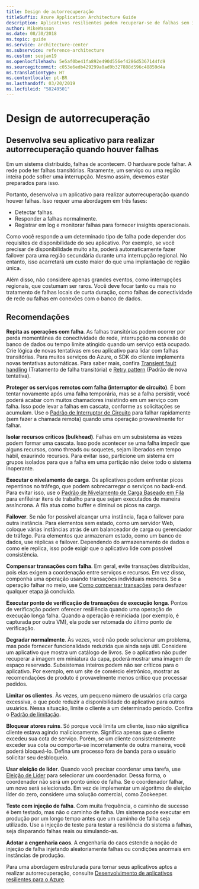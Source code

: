 ```yaml
---
title: Design de autorrecuperação
titleSuffix: Azure Application Architecture Guide
description: Aplicativos resilientes podem recuperar-se de falhas sem intervenção manual.
author: MikeWasson
ms.date: 08/30/2018
ms.topic: guide
ms.service: architecture-center
ms.subservice: reference-architecture
ms.custom: seojan19
ms.openlocfilehash: 5e5af0be41fa892e490d556ef4286d5367144fd9
ms.sourcegitcommit: c053e6edb429299a0ad9b327888d596c48859d4a
ms.translationtype: HT
ms.contentlocale: pt-BR
ms.lasthandoff: 03/20/2019
ms.locfileid: "58249501"
---
```

# <a name="design-for-self-healing"></a>Design de autorrecuperação

## <a name="design-your-application-to-be-self-healing-when-failures-occur"></a>Desenvolva seu aplicativo para realizar autorrecuperação quando houver falhas

Em um sistema distribuído, falhas de acontecem. O hardware pode falhar. A rede pode ter falhas transitórias. Raramente, um serviço ou uma região inteira pode sofrer uma interrupção. Mesmo assim, devemos estar preparados para isso.

Portanto, desenvolva um aplicativo para realizar autorrecuperação quando houver falhas. Isso requer uma abordagem em três fases:

- Detectar falhas.
- Responder a falhas normalmente.
- Registrar em log e monitorar falhas para fornecer insights operacionais.

Como você responde a um determinado tipo de falha pode depender dos requisitos de disponibilidade do seu aplicativo. Por exemplo, se você precisar de disponibilidade muito alta, poderá automaticamente fazer failover para uma região secundária durante uma interrupção regional. No entanto, isso acarretará um custo maior do que uma implantação de região única.

Além disso, não considere apenas grandes eventos, como interrupções regionais, que costumam ser raros. Você deve focar tanto ou mais no tratamento de falhas locais de curta duração, como falhas de conectividade de rede ou falhas em conexões com o banco de dados.

## <a name="recommendations"></a>Recomendações

**Repita as operações com falha**. As falhas transitórias podem ocorrer por perda momentânea de conectividade de rede, interrupção na conexão de banco de dados ou tempo limite atingido quando um serviço está ocupado. Crie lógica de novas tentativas em seu aplicativo para lidar com falhas transitórias. Para muitos serviços do Azure, o SDK do cliente implementa novas tentativas automáticas. Para saber mais, confira [Transient fault handling][transient-fault-handling] (Tratamento de falha transitória) e [Retry pattern][retry] (Padrão de nova tentativa).

**Proteger os serviços remotos com falha (interruptor de circuito)**. É bom tentar novamente após uma falha temporária, mas se a falha persistir, você poderá acabar com muitos chamadores insistindo em um serviço com falha. Isso pode levar a falhas em cascata, conforme as solicitações se acumulam. Use o [Padrão de Interruptor de Circuito][circuit-breaker] para falhar rapidamente (sem fazer a chamada remota) quando uma operação provavelmente for falhar.

**Isolar recursos críticos (bulkhead)**. Falhas em um subsistema às vezes podem formar uma cascata. Isso pode acontecer se uma falha impedir que alguns recursos, como threads ou soquetes, sejam liberados em tempo hábil, exaurindo recursos. Para evitar isso, particione um sistema em grupos isolados para que a falha em uma partição não deixe todo o sistema inoperante.

**Executar o nivelamento de carga**. Os aplicativos podem enfrentar picos repentinos no tráfego, que podem sobrecarregar o serviços no back-end. Para evitar isso, use o [Padrão de Nivelamento de Carga Baseado em Fila][load-level] para enfileirar itens de trabalho para que sejam executados de maneira assíncrona. A fila atua como buffer e diminui os picos na carga.

**Failover**. Se não for possível alcançar uma instância, faça o failover para outra instância. Para elementos sem estado, como um servidor Web, coloque várias instâncias atrás de um balanceador de carga ou gerenciador de tráfego. Para elementos que armazenam estado, como um banco de dados, use réplicas e failover. Dependendo do armazenamento de dados e como ele replica, isso pode exigir que o aplicativo lide com possível consistência.

**Compensar transações com falha**. Em geral, evite transações distribuídas, pois elas exigem a coordenação entre serviços e recursos. Em vez disso, componha uma operação usando transações individuais menores. Se a operação falhar no meio, use [Como compensar transações][compensating-transactions] para desfazer qualquer etapa já concluída.

**Executar ponto de verificação de transações de execução longa**. Pontos de verificação podem oferecer resiliência quando uma operação de execução longa falha. Quando a operação é reiniciada (por exemplo, é capturada por outra VM), ela pode ser retomada do último ponto de verificação.

**Degradar normalmente**. Às vezes, você não pode solucionar um problema, mas pode fornecer funcionalidade reduzida que ainda seja útil. Considere um aplicativo que mostra um catálogo de livros. Se o aplicativo não puder recuperar a imagem em miniatura da capa, poderá mostrar uma imagem de espaço reservado. Subsistemas inteiros podem não ser críticos para o aplicativo. Por exemplo, em um site de comércio eletrônico, mostrar as recomendações de produto é provavelmente menos crítico que processar pedidos.

**Limitar os clientes**. Às vezes, um pequeno número de usuários cria carga excessiva, o que pode reduzir a disponibilidade do aplicativo para outros usuários. Nessa situação, limite o cliente a um determinado período. Confira o [Padrão de limitação][throttle].

**Bloquear atores ruins**. Só porque você limita um cliente, isso não significa cliente estava agindo maliciosamente. Significa apenas que o cliente excedeu sua cota de serviço. Porém, se um cliente consistentemente exceder sua cota ou comporta-se incorretamente de outra maneira, você poderá bloqueá-lo. Defina um processo fora de banda para o usuário solicitar seu desbloqueio.

**Usar eleição de líder**. Quando você precisar coordenar uma tarefa, use [Eleição de Líder][leader-election] para selecionar um coordenador. Dessa forma, o coordenador não será um ponto único de falha. Se o coordenador falhar, um novo será selecionado. Em vez de implementar um algoritmo de eleição líder do zero, considere uma solução comercial, como Zookeeper.

**Teste com injeção de falha**. Com muita frequência, o caminho de sucesso é bem testado, mas não o caminho de falha. Um sistema pode executar em produção por um longo tempo antes que um caminho de falha seja utilizado. Use a injeção de teste para testar a resiliência do sistema a falhas, seja disparando falhas reais ou simulando-as.

**Adotar a engenharia caos**. A engenharia do caos estende a noção de injeção de falha injetando aleatoriamente falhas ou condições anormais em instâncias de produção.

Para uma abordagem estruturada para tornar seus aplicativos aptos a realizar autorrecuperação, consulte [Desenvolvimento de aplicativos resilientes para o Azure][resiliency-overview].

<!-- links -->

[circuit-breaker]: ../../patterns/circuit-breaker.md
[compensating-transactions]: ../../patterns/compensating-transaction.md
[leader-election]: ../../patterns/leader-election.md
[load-level]: ../../patterns/queue-based-load-leveling.md
[resiliency-overview]: ../../resiliency/index.md
[retry]: ../../patterns/retry.md
[throttle]: ../../patterns/throttling.md
[transient-fault-handling]: ../../best-practices/transient-faults.md
